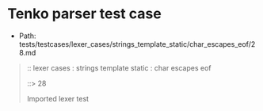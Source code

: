 # Tenko parser test case

- Path: tests/testcases/lexer_cases/strings_template_static/char_escapes_eof/28.md

> :: lexer cases : strings template static : char escapes eof
>
> ::> 28
>
> Imported lexer test
>
> <template pure> not really an escape but valid nonetheless

## FAIL

## Input

`````js
`\P
`````

## Output

_Note: the whole output block is auto-generated. Manual changes will be overwritten!_

Below follow outputs in four parsing modes: sloppy mode, strict mode script goal, module goal, web compat mode (always sloppy).

Note that the output parts are auto-generated by the test runner to reflect actual result.

### Sloppy mode

Parsed with script goal and as if the code did not start with strict mode header.

`````
throws: Lexer error!
    Unclosed template literal

`\P
^------- error
`````

### Strict mode

Parsed with script goal but as if it was starting with `"use strict"` at the top.

_Output same as sloppy mode._

### Module goal

Parsed with the module goal.

_Output same as sloppy mode._

### Web compat mode

Parsed in sloppy script mode but with the web compat flag enabled.

_Output same as sloppy mode._
